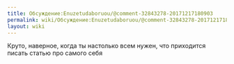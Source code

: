 ```yaml
---
title: Обсуждение:Enuzetudaboruou/@comment-32843278-20171217180903
permalink: wiki/Обсуждение:Enuzetudaboruou/@comment-32843278-20171217180903/
layout: wiki
---
```


Круто, наверное, когда ты настолько всем нужен, что приходится писать
статью про самого себя
